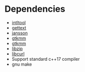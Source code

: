 # Dependencies
- [intltool](https://freedesktop.org/wiki/Software/intltool/)
- [gettext](http://www.gnu.org/software/gettext/)
- [jansson](https://github.com/akheron/jansson)
- [gtkmm](https://gitlab.gnome.org/GNOME/gtkmm)
- [gtkmm](https://gitlab.gnome.org/GNOME/glibmm)
- [libzip](https://github.com/nih-at/libzip)
- [libcurl](https://github.com/curl/curl)
- Support standard c++17 compiler
- gnu make